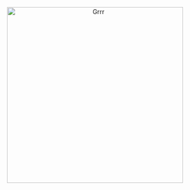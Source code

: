 

<p align="center">
<img width="400" src="https://media1.tenor.com/m/tCc4PH8tICIAAAAd/chuuya-chuya.gif" alt="Grrr">
</p>



